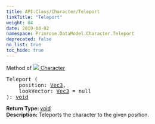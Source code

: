 ```yaml
---
title: API:Class/Character/Teleport
linkTitle: "Teleport"
weight: 84
date: 2019-08-02
namespace: Primrose.DataModel.Character.Teleport
deprecated: false
no_list: true
toc_hide: true
---
```

Method of <a href="/docs/api-reference/Class/Character"><img src="/icons/silk/humanoid.png"/>&nbsp;Character</a>
<pre class="method-declaration">
Teleport (
    position: <a class="type" href="/docs/api-reference/DataType/Vec3">Vec3</a>,
    lookVector: <a class="type" href="/docs/api-reference/DataType/Vec3">Vec3</a> = <a class="default-param int-param">null</a>
): <a class="type" href="/docs/api-reference/System/void">void</a></pre>
<b>Return Type: </b>
<a class="type" href="/docs/api-reference/System/void">void</a>
<br/>
<b>Description: </b>
Teleports the character to the given position.

